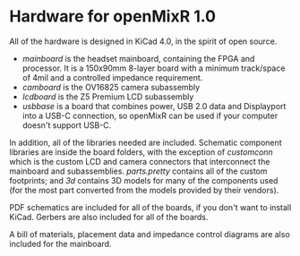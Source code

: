 # Hardware for openMixR 1.0

All of the hardware is designed in KiCad 4.0, in the spirit of open source.

- *mainboard* is the headset mainboard, containing the FPGA and processor. It is a 150x90mm 8-layer board
with a minimum track/space of 4mil and a controlled impedance requirement.
- *camboard* is the OV16825 camera subassembly
- *lcdboard* is the Z5 Premium LCD subassembly
- *usbbase* is a board that combines power, USB 2.0 data and Displayport into a USB-C connection,
so openMixR can be used if your computer doesn't support USB-C.

In addition, all of the libraries needed are included. Schematic component libraries are inside the
board folders, with the exception  of *customconn* which is the custom LCD and camera connectors that
interconnect the mainboard and subassemblies. *parts.pretty* contains all of the custom footprints; and *3d*
contains 3D models for many of the components used (for the most part converted from the models provided by their vendors).

PDF schematics are included for all of the boards, if you don't want to install KiCad. Gerbers are also included for all of the boards.

A bill of materials, placement data and impedance control diagrams are also included for the mainboard.
